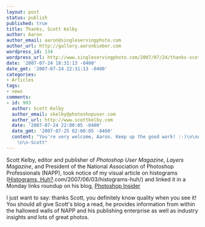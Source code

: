 ```yaml
---
layout: post
status: publish
published: true
title: Thanks, Scott Kelby
author: Aaron
author_email: aaron@singleservingphoto.com
author_url: http://gallery.aaronbieber.com
wordpress_id: 134
wordpress_url: http://www.singleservingphoto.com/2007/07/24/thanks-scott-kelby/
date: '2007-07-24 18:31:13 -0400'
date_gmt: '2007-07-24 22:31:13 -0400'
categories:
- Articles
tags:
- news
comments:
- id: 903
  author: Scott Kelby
  author_email: skelby@photoshopuser.com
  author_url: http://www.scottkelby.com
  date: '2007-07-24 22:00:05 -0400'
  date_gmt: '2007-07-25 02:00:05 -0400'
  content: "You're very welcome, Aaron. Keep up the good work! :-)\n\nAll my best,
    \n\n-Scott"
---
```

Scott Kelby, editor and publisher of _Photoshop User Magazine_,
_Layers Magazine_, and President of the National Association of
Photoshop Professionals (NAPP), took notice of my visual article on
histograms ([Histograms,
Huh?](http://www.singleservingphoto).com/2007/06/03/histograms-huh/) and
linked it in a Monday links roundup on his blog, [Photoshop
Insider](http://www.scottkelby.com.)

I just want to say: thanks Scott, you definitely know quality when you
see it! You should all give Scott's blog a read, he provides information
from within the hallowed walls of NAPP and his publishing enterprise as
well as industry insights and lots of great photos.
